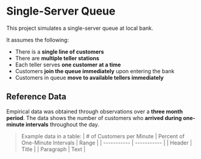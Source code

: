 # Single-Server Queue
This project simulates a single-server queue at local bank.

It assumes the following:
- There is a **single line of customers**
- There are **multiple teller stations**
- Each teller serves **one customer at a time**
- Customers **join the queue immediately** upon entering the bank
- Customers in queue **move to available tellers immediately**

## Reference Data
Empirical data was obtained through observations over a **three month period**.
The data shows the number of customers who **arrived during one-minute intervals** throughout the day.
>Example data in a table:
| # of Customers per Minute | Percent of One-Minute Intervals | Range |
| ----------- | ----------- |
| Header | Title |
| Paragraph | Text |

